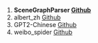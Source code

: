1. **SceneGraphParser [Github](https://github.com/vacancy/SceneGraphParser)**
2. albert_zh [Github](https://github.com/brightmart/albert_zh)
3. GPT2-Chinese [Github](https://github.com/Morizeyao/GPT2-Chinese)
4. weibo_spider [Github](https://github.com/python3xxx/weibo_spider)
